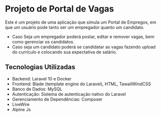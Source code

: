 # Projeto de Portal de Vagas

Este é um projeto de uma aplicação que simula um
Portal de Empregos, em que um usuário pode tanto ser um empregador quanto um candidato.
- Caso Seja um empregador poderá postar, editar e remover vagas, bem como gerenciar os candidatos.
- Caso seja um candidato poderá se candidatar as vagas fazendo upload do currículo e colocando sua expectativa de salário.



## Tecnologias Utilizadas
- Backend: Laravel 10 e Docker
- Frontend: Blade (template engine do Laravel), HTML, TawailWindCSS
- Banco de Dados: MySQL
- Autenticação: Sistema de autenticação nativo do Laravel
- Gerenciamento de Dependências: Composer
- LiveWire
- Alpine Js
